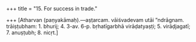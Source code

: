 +++
title = "15. For success in trade."

+++
[Atharvan (paṇyakāmaḥ).—aṣṭarcam. vāiśvadevam utāi ”ndrāgnam. trāiṣṭubham: 1. bhurij; 4. 3-av. 6-p. bṛhatīgarbhā virāḍatyaṣṭi; 5. virāḍjagatī; 7. anuṣṭubh; 8. nicṛt.]

